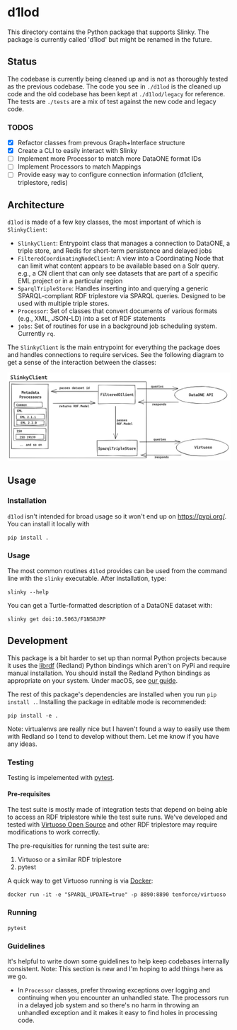 # d1lod

This directory contains the Python package that supports Slinky.
The package is currently called 'd1lod' but might be renamed in the future.

## Status

The codebase is currently being cleaned up and is not as thoroughly tested as the previous codebase.
The code you see in `./d1lod` is the cleaned up code and the old codebase has
been kept at `./d1lod/legacy` for reference.
The tests are `./tests` are a mix of test against the new code and legacy code.

### TODOS

- [x] Refactor classes from prevous Graph+Interface structure
- [x] Create a CLI to easily interact with Slinky
- [ ] Implement more Processor to match more DataONE format IDs
- [ ] Implement Processors to match Mappings
- [ ] Provide easy way to configure connection information (d1client, triplestore, redis)

## Architecture

`d1lod` is made of a few key classes, the most important of which is `SlinkyClient`:

- `SlinkyClient`: Entrypoint class that manages a connection to DataONE, a triple store, and Redis for short-term persistence and delayed jobs
- `FilteredCoordinatingNodeClient`: A view into a Coordinating Node that can limit what content appears to be available based on a Solr query. e.g., a CN client that can only see datasets that are part of a specific EML project or in a particular region
- `SparqlTripleStore`: Handles inserting into and querying a generic SPARQL-compliant RDF triplestore via SPARQL queries. Designed to be used with multiple triple stores.
- `Processor`: Set of classes that convert documents of various formats (e.g., XML, JSON-LD) into a set of RDF statements
- `jobs`: Set of routines for use in a background job scheduling system. Currently `rq`.

The `SlinkyClient` is the main entrypoint for everything the package does and handles connections to require services.
See the following diagram to get a sense of the interaction between the classes:

![slinky package architecture](./docs/slinky-client-architecture.png)

## Usage

### Installation

`d1lod` isn't intended for broad usage so it won't end up on https://pypi.org/.
You can install it locally with

```
pip install .
```

### Usage

The most common routines `d1lod` provides can be used from the command line with the `slinky` executable.
After installation, type:

```
slinky --help
```

You can get a Turtle-formatted description of a DataONE dataset with:

```
slinky get doi:10.5063/F1N58JPP
```

## Development

This package is a bit harder to set up than normal Python projects because it uses the [librdf](https://librdf.org/bindings/) (Redland) Python bindings which aren't on PyPi and require manual installation.
You should install the Redland Python bindings as appropriate on your system.
Under macOS, see [our guide](./docs/install-redlands-bindings.md).

The rest of this package's dependencies are installed when you run `pip install .`.
Installing the package in editable mode is recommended:

```
pip install -e .
```

Note: virtualenvs are really nice but I haven't found a way to easily use them with Redland so I tend to develop without them.
Let me know if you have any ideas.

### Testing

Testing is impelemented with [pytest](https://pytest.org).

#### Pre-requisites

The test suite is mostly made of integration tests that depend on being able to access an RDF triplestore while the test suite runs.
We've developed and tested with [Virtuoso Open Source](http://vos.openlinksw.com/owiki/wiki/VOS) and other RDF triplestore may require modifications to work correctly.

The pre-requisities for running the test suite are:

1. Virtuoso or a similar RDF triplestore
2. pytest

A quick way to get Virtuoso running is via [Docker](https://www.docker.com):

```
docker run -it -e "SPARQL_UPDATE=true" -p 8890:8890 tenforce/virtuoso
```

### Running

```
pytest
```

### Guidelines

It's helpful to write down some guidelines to help keep codebases internally consistent.
Note: This section is new and I'm hoping to add things here as we go.

- In `Processor` classes, prefer throwing exceptions over logging and continuing when you encounter an unhandled state. The processors run in a delayed job system and so there's no harm in throwing an unhandled exception and it makes it easy to find holes in processing code.
